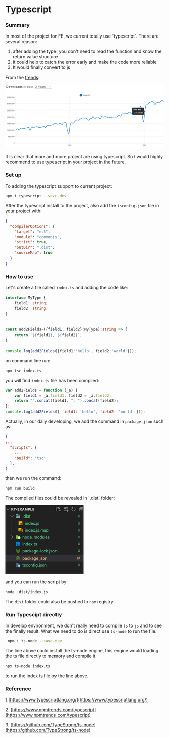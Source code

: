 # Typescript

### Summary

In most of the project for FE, we current totally use \`typescript\`. There are several reason:

1. after adding the type, you don't need to read the function and know the return value structure
2. it could help to catch the error early and make the code more reliable
3. It would finally convert to js

From the [trends](https://www.npmtrends.com/typescript):

![](<../../.gitbook/assets/image (1) (1) (1) (1).png>)

It is clear that more and more project are using typescript. So I would highly recommend to use typescript in your project in the future.



### Set up

To adding the typescript support to current project:

```bash
npm i typescript --save-dev
```

After the typescript install to the project, also add the `tsconfig.json` file in your project with:

```json
{
  "compilerOptions": {
    "target": "es5",
    "module": "commonjs",
    "strict": true,
    "outDir": ".dist",
    "sourceMap": true
  }
}
```

### How to use

Let's create a file called `index.ts`  and adding the code like:

```typescript
interface MyType {
    field1: string;
    field2: string;
}


const add2Fields=({field1, field2}:MyType):string => {
    return `${field1}, ${field2}`;
}

console.log(add2Fields({field1:'hello', field2:'world'}));
```

&#x20;on command line run:

```bash
npx tsc index.ts
```

you will find `index.js` file has been compiled:

```javascript
var add2Fields = function (_a) {
    var field1 = _a.field1, field2 = _a.field2;
    return "".concat(field1, ", ").concat(field2);
};
console.log(add2Fields({ field1: 'hello', field2: 'world' }));
```

Actually, in our daily developing, we add the command in `package.json`  such as:

```json
{
...
  "scripts": {
    ...
    "build": "tsc"
  },
}
```

then we run the command:

```bash
npm run build
```

The compiled files could be revealed in \`.dist\` folder:

![](<../../.gitbook/assets/image (1).png>)

and you can run the script by:

```bash
node .dist/index.js
```

The `dist` folder could also be pushed to `npm` registry.



### Run Typescipt directly

In develop environment, we don't really need to compile `ts` to `js` and to see the finally result. What we need to do is direct use `ts-node`  to run the file.

```bash
 npm i ts-node --save-dev
```

The line above could install the ts-node engine, this engine would loading the ts file directly to memory and compile it.

```bash
npx ts-node index.ts
```

to run the index ts file by the line above.

### Reference

1.[https://www.typescriptlang.org/](https://www.typescriptlang.org/)

2\. [https://www.npmtrends.com/typescript](https://www.npmtrends.com/typescript)

3\. [https://github.com/TypeStrong/ts-node](https://github.com/TypeStrong/ts-node)



